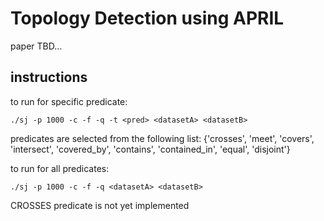# Topology Detection using APRIL
paper TBD...

## instructions
to run for specific predicate:
```
./sj -p 1000 -c -f -q -t <pred> <datasetA> <datasetB>
```
predicates are selected from the following list: 
{'crosses', 'meet', 'covers', 'intersect', 'covered_by', 'contains', 'contained_in', 'equal', 'disjoint'}

to run for all predicates:
```
./sj -p 1000 -c -f -q <datasetA> <datasetB>
```

CROSSES predicate is not yet implemented
